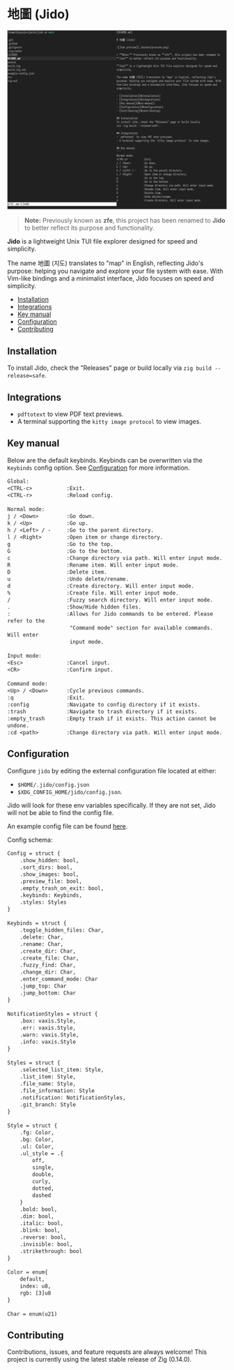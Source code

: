 # 地圖 (Jido)

![Jido preview](./assets/preview.png)

> **Note:** Previously known as **zfe**, this project has been renamed to 
**Jido** to better reflect its purpose and functionality.

**Jido** is a lightweight Unix TUI file explorer designed for speed and 
simplicity.

The name 地圖 (지도) translates to "map" in English, reflecting Jido's 
purpose: helping you navigate and explore your file system with ease. With 
Vim-like bindings and a minimalist interface, Jido focuses on speed and
simplicity.

- [Installation](#installation)
- [Integrations](#integrations)
- [Key manual](#key-manual)
- [Configuration](#configuration)
- [Contributing](#contributing)

## Installation
To install Jido, check the "Releases" page or build locally 
via `zig build --release=safe`.

## Integrations
- `pdftotext` to view PDF text previews.
- A terminal supporting the `kitty image protocol` to view images.

## Key manual
Below are the default keybinds. Keybinds can be overwritten via the `Keybinds`
config option. See [Configuration](#configuration) for more information.

```
Global:
<CTRL-c>           :Exit.
<CTRL-r>           :Reload config.

Normal mode:
j / <Down>         :Go down.
k / <Up>           :Go up.
h / <Left> / -     :Go to the parent directory.
l / <Right>        :Open item or change directory.
g                  :Go to the top.
G                  :Go to the bottom.
c                  :Change directory via path. Will enter input mode.
R                  :Rename item. Will enter input mode.
D                  :Delete item.
u                  :Undo delete/rename.
d                  :Create directory. Will enter input mode.
%                  :Create file. Will enter input mode.
/                  :Fuzzy search directory. Will enter input mode.
.                  :Show/Hide hidden files.
:                  :Allows for Jido commands to be entered. Please refer to the 
                    "Command mode" section for available commands. Will enter 
                    input mode.

Input mode:
<Esc>              :Cancel input.
<CR>               :Confirm input.

Command mode:
<Up> / <Down>      :Cycle previous commands.
:q                 :Exit.
:config            :Navigate to config directory if it exists.
:trash             :Navigate to trash directory if it exists.
:empty_trash       :Empty trash if it exists. This action cannot be undone.
:cd <path>         :Change directory via path. Will enter input mode.
```

## Configuration
Configure `jido` by editing the external configuration file located at either:
- `$HOME/.jido/config.json`
- `$XDG_CONFIG_HOME/jido/config.json`.

Jido will look for these env variables specifically. If they are not set, Jido will
not be able to find the config file.

An example config file can be found [here](https://github.com/BrookJeynes/jido/blob/main/example-config.json).

Config schema:
```
Config = struct {
    .show_hidden: bool,
    .sort_dirs: bool,
    .show_images: bool,
    .preview_file: bool,
    .empty_trash_on_exit: bool,
    .keybinds: Keybinds,
    .styles: Styles
}

Keybinds = struct {
    .toggle_hidden_files: Char,
    .delete: Char,
    .rename: Char,
    .create_dir: Char,
    .create_file: Char,
    .fuzzy_find: Char,
    .change_dir: Char,
    .enter_command_mode: Char
    .jump_top: Char
    .jump_bottom: Char
}

NotificationStyles = struct {
    .box: vaxis.Style,
    .err: vaxis.Style,
    .warn: vaxis.Style,
    .info: vaxis.Style
}

Styles = struct {
    .selected_list_item: Style,
    .list_item: Style,
    .file_name: Style,
    .file_information: Style
    .notification: NotificationStyles,
    .git_branch: Style
}

Style = struct {
    .fg: Color,
    .bg: Color,
    .ul: Color,
    .ul_style = .{
        off,
        single,
        double,
        curly,
        dotted,
        dashed
    }
    .bold: bool,
    .dim: bool,
    .italic: bool,
    .blink: bool,
    .reverse: bool,
    .invisible: bool,
    .strikethrough: bool
}

Color = enum{
    default,
    index: u8,
    rgb: [3]u8
}

Char = enum(u21)
```

## Contributing
Contributions, issues, and feature requests are always welcome! This project is
currently using the latest stable release of Zig (0.14.0).
